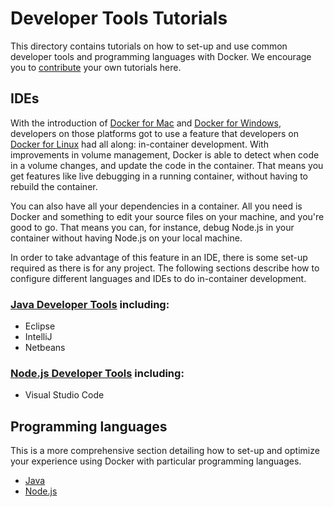 # Developer Tools Tutorials

This directory contains tutorials on how to set-up and use common developer tools and programming languages with Docker. We encourage you to [contribute](../contribute.md) your own tutorials here.

## IDEs

With the introduction of [Docker for Mac](https://www.docker.com/products/docker#/mac) and [Docker for Windows](https://www.docker.com/products/docker#/windows), developers on those platforms got to use a feature that developers on [Docker for Linux](https://www.docker.com/products/docker#linux) had all along: in-container development. With improvements in volume management, Docker is able to detect when code in a volume changes, and update the code in the container. That means you get features like live debugging in a running container, without having to rebuild the container.

You can also have all your dependencies in a container. All you need is Docker and something to edit your source files on your machine, and you're good to go. That means you can, for instance, debug Node.js in your container without having Node.js on your local machine.

In order to take advantage of this feature in an IDE, there is some set-up required as there is for any project. The following sections describe how to configure different languages and IDEs to do in-container development.

### [Java Developer Tools](https://github.com/docker/labs/tree/master/developer-tools/java-debugging) including:

- Eclipse
- IntelliJ
- Netbeans

### [Node.js Developer Tools](https://github.com/docker/labs/blob/master/developer-tools/nodejs-debugging/README.md) including:

- Visual Studio Code

## Programming languages

This is a more comprehensive section detailing how to set-up and optimize your experience using Docker with particular programming languages.

- [Java](java/)
- [Node.js](nodejs/porting/)
